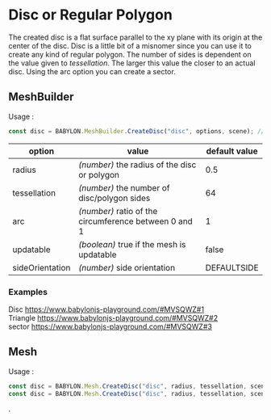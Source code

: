 # Disc or Regular Polygon
The created disc is a flat surface parallel to the xy plane with its origin at the center of the disc. Disc is a little bit of a misnomer since you can use it to create any kind of regular polygon. The number of sides is dependent on the value given to _tessellation_. The larger this value the closer to an actual disc. Using the arc option you can create a sector.

## MeshBuilder
Usage :
```javascript
const disc = BABYLON.MeshBuilder.CreateDisc("disc", options, scene); //scene is optional and defaults to the current scene 
```

option|value|default value
--------|-----|-------------
radius|_(number)_ the radius of the disc or polygon|0.5
tessellation|_(number)_ the number of disc/polygon sides|64
arc|_(number)_ ratio of the circumference between 0 and 1|1
updatable|_(boolean)_ true if the mesh is updatable|false
sideOrientation|_(number)_ side orientation|DEFAULTSIDE


### Examples
Disc https://www.babylonjs-playground.com/#MVSQWZ#1  
Triangle https://www.babylonjs-playground.com/#MVSQWZ#2  
sector https://www.babylonjs-playground.com/#MVSQWZ#3

## Mesh
Usage :
```javascript
const disc = BABYLON.Mesh.CreateDisc("disc", radius, tessellation, scene);
const disc = BABYLON.Mesh.CreateDisc("disc", radius, tessellation, scene, updatable, sideOrientation); //optional parameters after scene
```
.